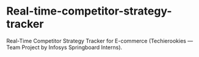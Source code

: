 # Real-time-competitor-strategy-tracker
Real-Time Competitor Strategy Tracker for E-commerce (Techierookies — Team Project by Infosys Springboard Interns).
